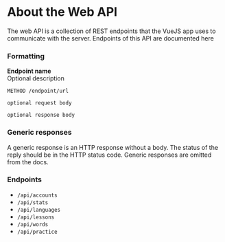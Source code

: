 # About the Web API

The web API is a collection of REST endpoints that the VueJS app uses to communicate with
the server. Endpoints of this API are documented here

### Formatting
**Endpoint name**  
Optional description
```
METHOD /endpoint/url
```
```
optional request body
```
```
optional response body
```

### Generic responses
A generic response is an HTTP response without a body. The status of the reply should be in the HTTP status code. Generic responses are omitted from the docs.

### Endpoints
- `/api/accounts`
- `/api/stats`
- `/api/languages`
- `/api/lessons`
- `/api/words`
- `/api/practice`
